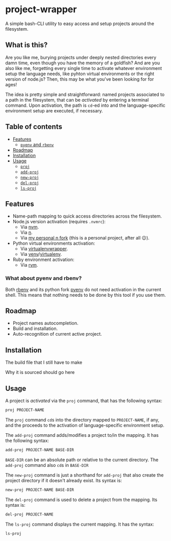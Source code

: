 # project-wrapper

A simple bash-CLI utility to easy access and setup projects around the
filesystem.

## What is this?

Are you like me, burying projects under deeply nested directories every damn
time, even though you have the memory of a goldfish? And are you also like me,
forgetting every single time to activate whatever environment setup the
language needs, like pyhton virtual environments or the right version of
node.js? Then, this may be what you've been looking for for ages!

The idea is pretty simple and straightforward: named projects associated to
a path in the filesystem, that can be *activated* by entering a terminal
command. Upon activation, the path is `cd`-ed into and the language-specific
environment setup are executed, if necessary.

## Table of contents

- [Features](#features)
    - [`pyenv` and `rbenv`](#shims)
- [Roadmap](#roadmap)
- [Installation](#installation)
- [Usage](#usage)
    - [`proj`](#proj)
    - [`add-proj`](#add-proj)
    - [`new-proj`](#new-proj)
    - [`del-proj`](#del-proj)
    - [`ls-proj`](#ls-proj)

## <span name="features"></span> Features

- Name-path mapping to quick access directories across the filesystem.
- Node.js version activation (requires `.nvmrc`):
    - Via [nvm](https://github.com/creationix/nvm).
    - Via [n](https://github.com/tj/n).
    - Via [my personal n fork](https://github.com/davla/n) (this is a
        personal project, after all 😉).
- Python virtual environments activation:
    - Via [virtualenvwrapper](https://virtualenvwrapper.readthedocs.io/en/latest/).
    - Via [venv](https://docs.python.org/3/library/venv.html)/[virtualenv](https://virtualenv.pypa.io/en/latest/).
- Ruby environment activation:
    - Via [rvm](https://rvm.io/).

### <span name="shims"></span> What about pyenv and rbenv?
Both [rbenv](https://github.com/rbenv/rbenv) and its python fork
[pyenv](https://github.com/pyenv/pyenv) do not need activation in the current
shell. This means that nothing needs to be done by this tool if you use them.

## <span name="roadmap"></span> Roadmap

- Project names autocompletion.
- Build and installation.
- Auto-recognition of current active project.

## <span name="installation"></span> Installation

The build file that I still have to make

Why it is sourced should go here

## <span name="usage"></span> Usage

<span name="proj"></span>
A project is *activated* via the `proj` command, that has the following syntax:
```bash
proj PROJECT-NAME
```
The `proj` command `cd`s into the directory mapped to `PROJECT-NAME`, if any,
and the proceeds to the activation of language-specific environment setup.

<span name="add-proj"></span>
The `add-proj` command adds/modifies a project to/in the mapping. It has the
following syntax:
```bash
add-proj PROJECT-NAME BASE-DIR
```
`BASE-DIR` can be an absolute path or relative to the current directory. The `add-proj` command also `cd`s in `BASE-DIR`

<span name="new-proj"></span>
The `new-proj` command is just a shorthand for `add-proj` that also create the
project directory if it doesn't already exist. Its syntax is:
```bash
new-proj PROJECT-NAME BASE-DIR
```

<span name="del-proj"></span>
The `del-proj` command is used to delete a project from the mapping. Its
syntax is:
```bash
del-proj PROJECT-NAME
```

<span name="ls-proj"></span>
The `ls-proj` command displays the current mapping. It has the syntax:
```bash
ls-proj
```
